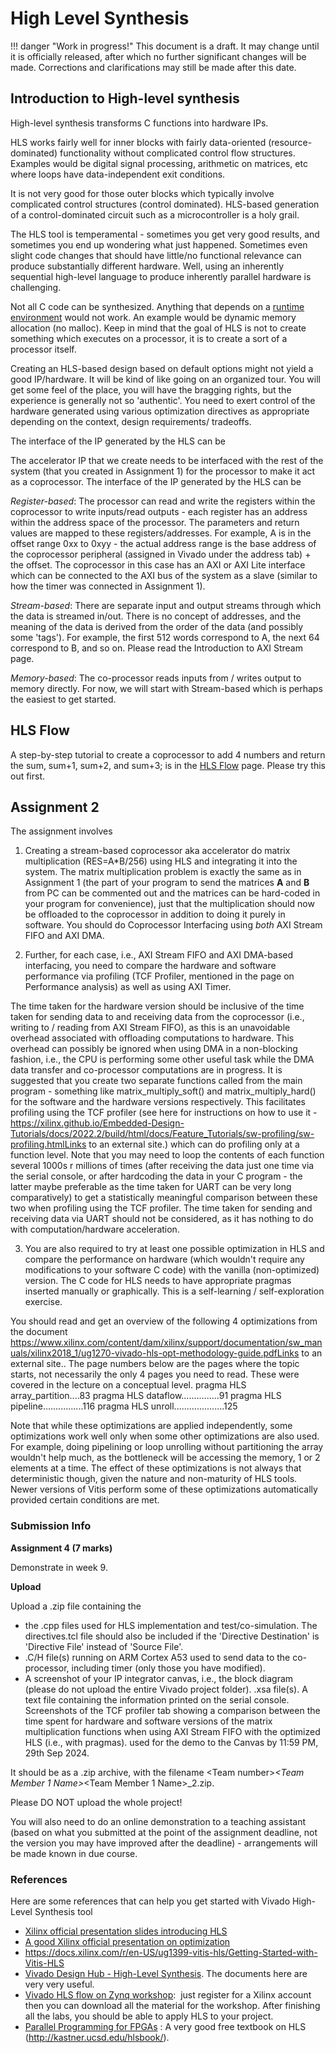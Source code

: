 # High Level Synthesis

!!! danger "Work in progress!"
    This document is a draft. It may change until it is officially released, after which no further significant changes will be made. Corrections and clarifications may still be made after this date. 

## Introduction to High-level synthesis

High-level synthesis transforms C functions into hardware IPs.

HLS works fairly well for inner blocks with fairly data-oriented (resource-dominated) functionality without complicated control flow structures. Examples would be digital signal processing, arithmetic on matrices, etc where loops have data-independent exit conditions.

It is not very good for those outer blocks which typically involve complicated control structures (control dominated). HLS-based generation of a control-dominated circuit such as a microcontroller is a holy grail.

The HLS tool is temperamental - sometimes you get very good results, and sometimes you end up wondering what just happened. Sometimes even slight code changes that should have little/no functional relevance can produce substantially different hardware. Well, using an inherently sequential high-level language to produce inherently parallel hardware is challenging.

Not all C code can be synthesized. Anything that depends on a [runtime environment](https://en.wikipedia.org/wiki/Runtime_system) would not work. An example would be dynamic memory allocation (no malloc). Keep in mind that the goal of HLS is not to create something which executes on a processor, it is to create a sort of a processor itself.

Creating an HLS-based design based on default options might not yield a good IP/hardware. It will be kind of like going on an organized tour. You will get some feel of the place, you will have the bragging rights, but the experience is generally not so 'authentic'. You need to exert control of the hardware generated using various optimization directives as appropriate depending on the context, design requirements/ tradeoffs.

The interface of the IP generated by the HLS can be

The accelerator IP that we create needs to be interfaced with the rest of the system (that you created in Assignment 1) for the processor to make it act as a coprocessor. The interface of the IP generated by the HLS can be

_Register-based_: The processor can read and write the registers within the coprocessor to write inputs/read outputs - each register has an address within the address space of the processor. The parameters and return values are mapped to these registers/addresses. For example, A is in the offset range 0xx to 0xyy - the actual address range is the base address of the coprocessor peripheral (assigned in Vivado under the address tab) + the offset. The coprocessor in this case has an AXI or AXI Lite interface which can be connected to the AXI bus of the system as a slave (similar to how the timer was connected in Assignment 1).

_Stream-based_: There are separate input and output streams through which the data is streamed in/out. There is no concept of addresses, and the meaning of the data is derived from the order of the data (and possibly some 'tags'). For example, the first 512 words correspond to A, the next 64 correspond to B, and so on. Please read the Introduction to AXI Stream page.

_Memory-based_: The co-processor reads inputs from / writes output to memory directly.
For now, we will start with Stream-based which is perhaps the easiest to get started. 

## HLS Flow

A step-by-step tutorial to create a coprocessor to add 4 numbers and return the sum, sum+1, sum+2, and sum+3; is in the [HLS Flow](2_HLSFLow.md) page. Please try this out first.

## Assignment 2

The assignment involves

1) Creating a stream-based coprocessor aka accelerator do matrix multiplication (RES=A*B/256) using HLS and integrating it into the system. The matrix multiplication problem is exactly the same as in Assignment 1 (the part of your program to send the matrices **A** and **B** from PC can be commented out and the matrices can be hard-coded in your program for convenience), just that the multiplication should now be offloaded to the coprocessor in addition to doing it purely in software. You should do Coprocessor Interfacing using _both_ AXI Stream FIFO and AXI DMA.

2) Further, for each case, i.e., AXI Stream FIFO and AXI DMA-based interfacing, you need to compare the hardware and software performance via profiling (TCF Profiler, mentioned in the page on Performance analysis) as well as using AXI Timer.

The time taken for the hardware version should be inclusive of the time taken for sending data to and receiving data from the coprocessor (i.e., writing to / reading from AXI Stream FIFO), as this is an unavoidable overhead associated with offloading computations to hardware. This overhead can possibly be ignored when using DMA in a non-blocking fashion, i.e., the CPU is performing some other useful task while the DMA data transfer and co-processor computations are in progress.
It is suggested that you create two separate functions called from the main program - something like matrix_multiply_soft() and matrix_multiply_hard() for the software and the hardware versions respectively. This facilitates profiling using the TCF profiler (see here for instructions on how to use it - https://xilinx.github.io/Embedded-Design-Tutorials/docs/2022.2/build/html/docs/Feature_Tutorials/sw-profiling/sw-profiling.htmlLinks to an external site.) which can do profiling only at a function level. Note that you may need to loop the contents of each function several 1000s r millions of times (after receiving the data just one time via the serial console, or after hardcoding the data in your C program - the latter maybe preferable as the time taken for UART can be very long comparatively) to get a statistically meaningful comparison between these two when profiling using the TCF profiler.
The time taken for sending and receiving data via UART should not be considered, as it has nothing to do with computation/hardware acceleration.

3) You are also required to try at least one possible optimization in HLS and compare the performance on hardware (which wouldn't require any modifications to your software C code) with the vanilla (non-optimized) version. The C code for HLS needs to have appropriate pragmas inserted manually or graphically. This is a self-learning / self-exploration exercise.

You should read and get an overview of the following 4 optimizations from the document https://www.xilinx.com/content/dam/xilinx/support/documentation/sw_manuals/xilinx2018_1/ug1270-vivado-hls-opt-methodology-guide.pdfLinks to an external site.. The page numbers below are the pages where the topic starts, not necessarily the only 4 pages you need to read. These were covered in the lecture on a conceptual level.
pragma HLS array_partition....83
pragma HLS dataflow...............91
pragma HLS pipeline................116
pragma HLS unroll....................125

Note that while these optimizations are applied independently, some optimizations work well only when some other optimizations are also used. For example, doing pipelining or loop unrolling without partitioning the array wouldn't help much, as the bottleneck will be accessing the memory, 1 or 2 elements at a time. The effect of these optimizations is not always that deterministic though, given the nature and non-maturity of HLS tools. Newer versions of Vitis perform some of these optimizations automatically provided certain conditions are met.

### Submission Info

**Assignment 4 (7 marks)**

Demonstrate in week 9.

**Upload**

Upload a .zip file containing the

* the .cpp files used for HLS implementation and test/co-simulation. The directives.tcl file should also be included if the 'Directive Destination' is 'Directive File' instead of 'Source File'.
* .C/H file(s) running on ARM Cortex A53 used to send data to the co-processor, including timer (only those you have modified).
* A screenshot of your IP integrator canvas, i.e., the block diagram (please do not upload the entire Vivado project folder).
.xsa file(s).
A text file containing the information printed on the serial console.
Screenshots of the TCF profiler tab showing a comparison between the time spent for hardware and software versions of the matrix multiplication functions when using AXI Stream FIFO with the optimized HLS (i.e., with pragmas).
used for the demo to the Canvas by 11:59 PM, 29th Sep 2024.

It should be as a .zip archive, with the filename  \<Team number>_\<Team Member 1 Name>_\<Team Member 1 Name>_2.zip.

Please DO NOT upload the whole project!

You will also need to do an online demonstration to a teaching assistant (based on what you submitted at the point of the assignment deadline, not the version you may have improved after the deadline) - arrangements will be made known in due course.

### References

Here are some references that can help you get started with Vivado High-Level Synthesis tool

- [Xilinx official presentation slides introducing HLS](http://users.ece.utexas.edu/~gerstl/ee382m_f18/labs/lab3/vivado/11_HLS_Intro.pdf)
- [A good Xilinx official presentation on optimization](http://users.ece.utexas.edu/~gerstl/ee382v_f14/soc/vivado_hls/VivadoHLS_Improving_Performance.pdf)
- <https://docs.xilinx.com/r/en-US/ug1399-vitis-hls/Getting-Started-with-Vitis-HLS>
- [Vivado Design Hub - High-Level Synthesis](https://www.xilinx.com/support/documentation-navigation/design-hubs/dh0012-vivado-high-level-synthesis-hub.html). The documents here are very very useful.
- [Vivado HLS flow on Zynq workshop](http://www.xilinx.com/support/university/vivado/vivado-workshops/Vivado-high-level-synthesis-flow-zynq.html):  just register for a Xilinx account then you can download all the material for the workshop. After finishing all the labs, you should be able to apply HLS to your project.
- [Parallel Programming for FPGAs](http://kastner.ucsd.edu/wp-content/uploads/2018/03/admin/pp4fpgas11.12.2018.pdf) : A very good free textbook on HLS (<http://kastner.ucsd.edu/hlsbook/>).
